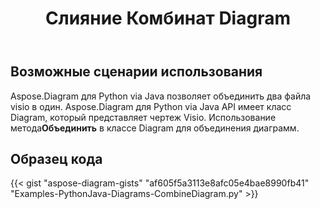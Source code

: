 ﻿---
title: Слияние Комбинат Diagram
type: docs
weight: 30
url: /ru/python-java/merge-combine-diagram/
description: В этом разделе объясняется, как объединить файл visio
---
## **Возможные сценарии использования**

Aspose.Diagram для Python via Java позволяет объединить два файла visio в один.
Aspose.Diagram для Python via Java API имеет класс Diagram, который представляет чертеж Visio.
Использование метода**Объединить** в классе Diagram для объединения диаграмм.

## **Образец кода**
{{< gist "aspose-diagram-gists" "af605f5a3113e8afc05e4bae8990fb41" "Examples-PythonJava-Diagrams-CombineDiagram.py" >}}

